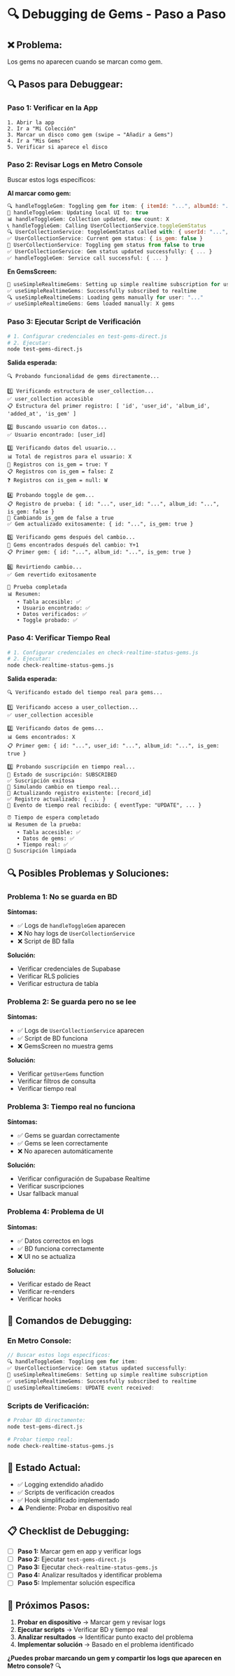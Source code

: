 # 🔍 Debugging de Gems - Paso a Paso

## **❌ Problema:**
Los gems no aparecen cuando se marcan como gem.

## **🔍 Pasos para Debuggear:**

### **Paso 1: Verificar en la App**
```
1. Abrir la app
2. Ir a "Mi Colección"
3. Marcar un disco como gem (swipe → "Añadir a Gems")
4. Ir a "Mis Gems"
5. Verificar si aparece el disco
```

### **Paso 2: Revisar Logs en Metro Console**
Buscar estos logs específicos:

**Al marcar como gem:**
```javascript
🔍 handleToggleGem: Toggling gem for item: { itemId: "...", albumId: "...", albumTitle: "...", currentGemStatus: false }
🔄 handleToggleGem: Updating local UI to: true
📊 handleToggleGem: Collection updated, new count: X
📞 handleToggleGem: Calling UserCollectionService.toggleGemStatus
🔍 UserCollectionService: toggleGemStatus called with: { userId: "...", albumId: "..." }
✅ UserCollectionService: Current gem status: { is_gem: false }
🔄 UserCollectionService: Toggling gem status from false to true
✅ UserCollectionService: Gem status updated successfully: { ... }
✅ handleToggleGem: Service call successful: { ... }
```

**En GemsScreen:**
```javascript
🔌 useSimpleRealtimeGems: Setting up simple realtime subscription for user: "..."
✅ useSimpleRealtimeGems: Successfully subscribed to realtime
🔍 useSimpleRealtimeGems: Loading gems manually for user: "..."
✅ useSimpleRealtimeGems: Gems loaded manually: X gems
```

### **Paso 3: Ejecutar Script de Verificación**
```bash
# 1. Configurar credenciales en test-gems-direct.js
# 2. Ejecutar:
node test-gems-direct.js
```

**Salida esperada:**
```
🔍 Probando funcionalidad de gems directamente...

1️⃣ Verificando estructura de user_collection...
✅ user_collection accesible
📋 Estructura del primer registro: [ 'id', 'user_id', 'album_id', 'added_at', 'is_gem' ]

2️⃣ Buscando usuario con datos...
✅ Usuario encontrado: [user_id]

3️⃣ Verificando datos del usuario...
📊 Total de registros para el usuario: X
💎 Registros con is_gem = true: Y
📋 Registros con is_gem = false: Z
❓ Registros con is_gem = null: W

4️⃣ Probando toggle de gem...
📋 Registro de prueba: { id: "...", user_id: "...", album_id: "...", is_gem: false }
🔄 Cambiando is_gem de false a true
✅ Gem actualizado exitosamente: { id: "...", is_gem: true }

5️⃣ Verificando gems después del cambio...
💎 Gems encontrados después del cambio: Y+1
📋 Primer gem: { id: "...", album_id: "...", is_gem: true }

6️⃣ Revirtiendo cambio...
✅ Gem revertido exitosamente

🎉 Prueba completada
📊 Resumen:
   • Tabla accesible: ✅
   • Usuario encontrado: ✅
   • Datos verificados: ✅
   • Toggle probado: ✅
```

### **Paso 4: Verificar Tiempo Real**
```bash
# 1. Configurar credenciales en check-realtime-status-gems.js
# 2. Ejecutar:
node check-realtime-status-gems.js
```

**Salida esperada:**
```
🔍 Verificando estado del tiempo real para gems...

1️⃣ Verificando acceso a user_collection...
✅ user_collection accesible

2️⃣ Verificando datos de gems...
📊 Gems encontrados: X
📋 Primer gem: { id: "...", user_id: "...", album_id: "...", is_gem: true }

3️⃣ Probando suscripción en tiempo real...
📡 Estado de suscripción: SUBSCRIBED
✅ Suscripción exitosa
🧪 Simulando cambio en tiempo real...
📝 Actualizando registro existente: [record_id]
✅ Registro actualizado: { ... }
🔔 Evento de tiempo real recibido: { eventType: "UPDATE", ... }

⏰ Tiempo de espera completado
📊 Resumen de la prueba:
   • Tabla accesible: ✅
   • Datos de gems: ✅
   • Tiempo real: ✅
🔌 Suscripción limpiada
```

## **🔍 Posibles Problemas y Soluciones:**

### **Problema 1: No se guarda en BD**
**Síntomas:**
- ✅ Logs de `handleToggleGem` aparecen
- ❌ No hay logs de `UserCollectionService`
- ❌ Script de BD falla

**Solución:**
- Verificar credenciales de Supabase
- Verificar RLS policies
- Verificar estructura de tabla

### **Problema 2: Se guarda pero no se lee**
**Síntomas:**
- ✅ Logs de `UserCollectionService` aparecen
- ✅ Script de BD funciona
- ❌ GemsScreen no muestra gems

**Solución:**
- Verificar `getUserGems` function
- Verificar filtros de consulta
- Verificar tiempo real

### **Problema 3: Tiempo real no funciona**
**Síntomas:**
- ✅ Gems se guardan correctamente
- ✅ Gems se leen correctamente
- ❌ No aparecen automáticamente

**Solución:**
- Verificar configuración de Supabase Realtime
- Verificar suscripciones
- Usar fallback manual

### **Problema 4: Problema de UI**
**Síntomas:**
- ✅ Datos correctos en logs
- ✅ BD funciona correctamente
- ❌ UI no se actualiza

**Solución:**
- Verificar estado de React
- Verificar re-renders
- Verificar hooks

## **📱 Comandos de Debugging:**

### **En Metro Console:**
```javascript
// Buscar estos logs específicos:
🔍 handleToggleGem: Toggling gem for item:
✅ UserCollectionService: Gem status updated successfully:
🔌 useSimpleRealtimeGems: Setting up simple realtime subscription
✅ useSimpleRealtimeGems: Successfully subscribed to realtime
🔔 useSimpleRealtimeGems: UPDATE event received:
```

### **Scripts de Verificación:**
```bash
# Probar BD directamente:
node test-gems-direct.js

# Probar tiempo real:
node check-realtime-status-gems.js
```

## **🎯 Estado Actual:**
- ✅ Logging extendido añadido
- ✅ Scripts de verificación creados
- ✅ Hook simplificado implementado
- ⚠️ Pendiente: Probar en dispositivo real

## **📋 Checklist de Debugging:**

- [ ] **Paso 1:** Marcar gem en app y verificar logs
- [ ] **Paso 2:** Ejecutar `test-gems-direct.js`
- [ ] **Paso 3:** Ejecutar `check-realtime-status-gems.js`
- [ ] **Paso 4:** Analizar resultados y identificar problema
- [ ] **Paso 5:** Implementar solución específica

## **🚀 Próximos Pasos:**
1. **Probar en dispositivo** → Marcar gem y revisar logs
2. **Ejecutar scripts** → Verificar BD y tiempo real
3. **Analizar resultados** → Identificar punto exacto del problema
4. **Implementar solución** → Basado en el problema identificado

**¿Puedes probar marcando un gem y compartir los logs que aparecen en Metro console?** 🔍 